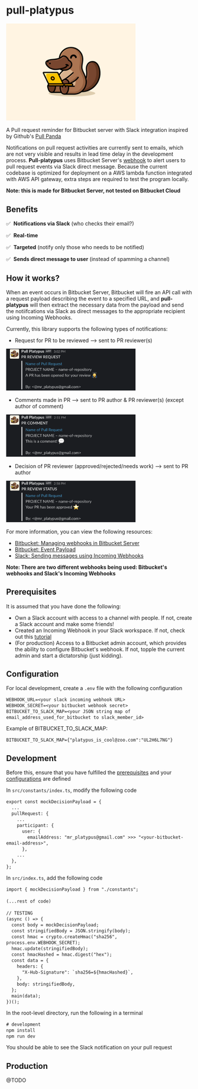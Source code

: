 # pull-platypus

<img src="https://github.com/Yilong94/pull-platypus/blob/master/assets/images/pull_platypus_icon.png" width="350px" alt="Image of Pull Platypus">

A Pull request reminder for Bitbucket server with Slack integration inspired by Github's [Pull Panda](https://pullreminders.com/)

Notifications on pull request activities are currently sent to emails, which are not very visible and results in lead time delay in the development process. **Pull-platypus** uses Bitbucket Server's [webhook](https://confluence.atlassian.com/bitbucketserver/managing-webhooks-in-bitbucket-server-938025878.html#ManagingwebhooksinBitbucketServer-creatingwebhooks) to alert users to pull request events via Slack direct message. Because the current codebase is optimized for deployment on a AWS lambda function integrated with AWS API gateway, extra steps are required to test the program locally.

**Note: this is made for Bitbucket Server, not tested on Bitbucket Cloud**

## Benefits
:white_check_mark:&nbsp;&nbsp;**Notifications via Slack** (who checks their email?)

:white_check_mark:&nbsp;&nbsp;**Real-time**

:white_check_mark:&nbsp;&nbsp;**Targeted** (notify only those who needs to be notified)

:white_check_mark:&nbsp;&nbsp;**Sends direct message to user** (instead of spamming a channel)

## How it works?
When an event occurs in Bitbucket Server, Bitbucket will fire an API call with a request payload describing the event to a specified URL, and **pull-platypus** will then extract the necessary data from the payload and send the notiifcations via Slack as direct messages to the appropriate recipient using Incoming Webhooks.

Currently, this library supports the following types of notifications:
* Request for PR to be reviewed --> sent to PR reviewer(s)
<img src="https://github.com/Yilong94/pull-platypus/blob/master/assets/images/pull-platypus-pr-opened.png" width="350px" alt="Image of Pull Platypus">

* Comments made in PR --> sent to PR author & PR reviewer(s) (except author of comment)
<img src="https://github.com/Yilong94/pull-platypus/blob/master/assets/images/pull-platypus-pr-comment.png" width="350px" alt="Image of Pull Platypus">

* Decision of PR reviewer (approved/rejected/needs work) --> sent to PR author
<img src="https://github.com/Yilong94/pull-platypus/blob/master/assets/images/pull-platypus-pr-decision.png" width="350px" alt="Image of Pull Platypus">

For more information, you can view the following resources:
* [Bitbucket: Managing webhooks in Bitbucket Server](https://confluence.atlassian.com/bitbucketserver/managing-webhooks-in-bitbucket-server-938025878.html#ManagingwebhooksinBitbucketServer-creatingwebhooks)
* [Bitbucket: Event Payload](https://confluence.atlassian.com/bitbucketserver/event-payload-938025882.html)
* [Slack: Sending messages using Incoming Webhooks](https://api.slack.com/messaging/webhooks)

**Note: There are two different webhooks being used: Bitbucket's webhooks and Slack's Incoming Webhooks**

## <a name="prerequisites"></a>Prerequisites
It is assumed that you have done the following:
* Own a Slack account with access to a channel with people. If not, create a Slack account and make some friends!
* Created an Incoming Webhook in your Slack workspace. If not, check out this [tutorial](https://api.slack.com/messaging/webhooks)
* (For production) Access to a Bitbucket admin account, which provides the ability to configure Bitbucket's webhook. If not, topple the current admin and start a dictatorship (just kidding).

## <a name="configuration"></a>Configuration
For local development, create a `.env` file with the following configuration
```
WEBHOOK_URL=<your slack incoming webhook URL>
WEBHOOK_SECRET=<your bitbucket webhook secret>
BITBUCKET_TO_SLACK_MAP=<your JSON string map of email_address_used_for_bitbucket to slack_member_id>
```

Example of BITBUCKET_TO_SLACK_MAP:
```
BITBUCKET_TO_SLACK_MAP={"platypus_is_cool@zoo.com":"UL2H6L7NG"}
```

## Development
Before this, ensure that you have fulfilled the [prerequisites](#prerequisites) and your [configurations](#configuration) are defined

In `src/constants/index.ts`, modify the following code
```
export const mockDecisionPayload = {
  ...
  pullRequest: {
    ...
    participant: {
      user: {
        emailAddress: "mr_platypus@gmail.com" >>> "<your-bitbucket-email-address>",
      },
    ...
  },
};
```

In `src/index.ts`, add the following code
```
import { mockDecisionPayload } from "./constants";

(...rest of code)

// TESTING
(async () => {
  const body = mockDecisionPayload;
  const stringifiedBody = JSON.stringify(body);
  const hmac = crypto.createHmac("sha256", process.env.WEBHOOK_SECRET);
  hmac.update(stringifiedBody);
  const hmacHashed = hmac.digest("hex");
  const data = {
    headers: {
      "X-Hub-Signature": `sha256=${hmacHashed}`,
    },
    body: stringifiedBody,
  };
  main(data);
})();
```

In the root-level directory, run the following in a terminal
```
# development
npm install
npm run dev
```
You should be able to see the Slack notification on your pull request

## Production
@TODO
